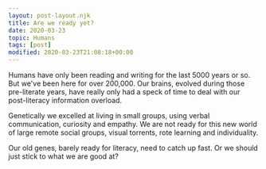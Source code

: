```yaml
---
layout: post-layout.njk
title: Are we ready yet?
date: 2020-03-23
topic: Humans
tags: [post]
modified: 2020-03-23T21:08:18+00:00
---
```


<!-- Excerpt Start -->Humans have only been reading and writing for the last 5000 years or so.<!-- Excerpt End --> But we've been here for over 200,000. Our brains, evolved during those pre-literate years, have really only had a speck of time to deal with our post-literacy information overload.

Genetically we excelled at living in small groups, using verbal communication, curiosity and empathy. We are not ready for this new world of large remote social groups, visual torrents, rote learning and individuality.

Our old genes, barely ready for literacy, need to catch up fast. Or we should just stick to what we are good at?
